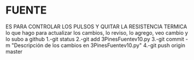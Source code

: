 # FUENTE
ES PARA CONTROLAR LOS PULSOS Y QUITAR LA RESISTENCIA TERMICA
lo que hago para actualizar los cambios, lo reviso, lo agrego, veo cambio y lo subo a github
1.-git status
2.-git add 3PinesFuentev10.py
3.-git commit -m "Descripción de los cambios en 3PinesFuentev10.py"
4.-git push origin master
